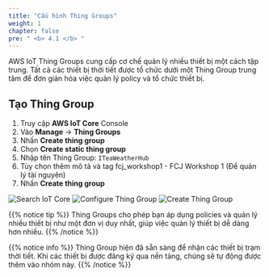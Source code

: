 ```yaml
---
title: "Cấu hình Thing Groups"
weight: 1
chapter: false
pre: " <b> 4.1 </b> "
---
```


AWS IoT Thing Groups cung cấp cơ chế quản lý nhiều thiết bị một cách tập trung. Tất cả các thiết bị thời tiết được tổ chức dưới một Thing Group trung tâm để đơn giản hóa việc quản lý policy và tổ chức thiết bị.

## Tạo Thing Group

1. Truy cập **AWS IoT Core** Console
2. Vào **Manage** → **Thing Groups**
3. Nhấn **Create thing group**
4. Chọn **Create static thing group**
5. Nhập tên Thing Group: `ITeaWeatherHub`
6. Tùy chọn thêm mô tả và tag fcj_workshop1 - FCJ Workshop 1 (Để quản lý tài nguyên)
7. Nhấn **Create thing group**

![Search IoT Core](/images/4-iotcore/1.png)
![Configure Thing Group](/images/4-iotcore/2.png)
![Create Thing Group](/images/4-iotcore/3.png)

{{% notice tip %}}
Thing Groups cho phép bạn áp dụng policies và quản lý nhiều thiết bị như một đơn vị duy nhất, giúp việc quản lý thiết bị dễ dàng hơn nhiều.
{{% /notice %}}

{{% notice info %}}
Thing Group hiện đã sẵn sàng để nhận các thiết bị trạm thời tiết. Khi các thiết bị được đăng ký qua nền tảng, chúng sẽ tự động được thêm vào nhóm này.
{{% /notice %}}
